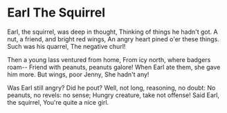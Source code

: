 # Earl The Squirrel

Earl, the squirrel, was deep in thought,
Thinking of things he hadn't got.
A nut, a friend, and bright red wings,
An angry heart pined o'er these things.
  Such was his quarrel,
  The negative churl!

Then a young lass ventured from home,
From icy north, where badgers roam--
Friend with peanuts, peanuts galore!
When Earl ate them, she gave him more.
  But wings, poor Jenny,
  She hadn't any!
  
Was Earl still angry? Did he pout?
Well, not long, reasoning, no doubt:
No peanuts, no revels: no sense;
Hungry creature, take not offense!
  Said Earl, the squirrel,
  You're quite a nice girl.
  
  
